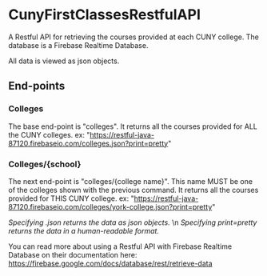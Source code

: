# CunyFirstClassesRestfulAPI
A Restful API for retrieving the courses provided at each CUNY college. The database is a Firebase Realtime Database.

All data is viewed as json objects.

## End-points

### Colleges
The base end-point is "colleges". It returns all the courses provided for ALL the CUNY colleges.
ex: "https://restful-java-87120.firebaseio.com/colleges.json?print=pretty"


### Colleges/{school}
The next end-point is "colleges/{college name}". This name MUST be one of the colleges shown with the previous command. It returns all the courses provided for THIS CUNY college.
ex: "https://restful-java-87120.firebaseio.com/colleges/york-college.json?print=pretty"


*Specifying .json returns the data as json objects.* \n
*Specifying print=pretty returns the data in a human-readable format.*

You can read more about using a Restful API with Firebase Realtime Database on their documentation here: https://firebase.google.com/docs/database/rest/retrieve-data
